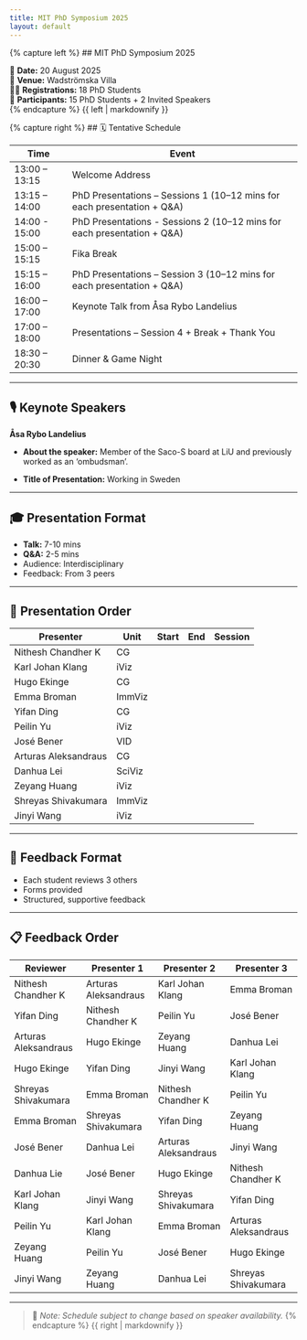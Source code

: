 ```yaml
---
title: MIT PhD Symposium 2025
layout: default
---
```


<link rel="stylesheet" href="assets/css/style.css">

<div class="two-column">
  <div class="left-column">
{% capture left %}
## MIT PhD Symposium 2025

📅 **Date:** 20 August 2025  
📍 **Venue:** Wadströmska Villa  
🧑‍🎓 **Registrations:** 18 PhD Students  
👥 **Participants:** 15 PhD Students + 2 Invited Speakers  
{% endcapture %}
{{ left | markdownify }}
  </div>

  <div class="right-column">
{% capture right %}
## 🗓 Tentative Schedule

| Time          | Event                                                              |
|---------------|--------------------------------------------------------------------|
| 13:00 – 13:15 | Welcome Address                                                    |
| 13:15 – 14:00 | PhD Presentations – Sessions 1 (10–12 mins for each presentation + Q&A)|
| 14:00 - 15:00 | PhD Presentations - Sessions 2 (10–12 mins for each presentation + Q&A)|
| 15:00 – 15:15 | Fika Break                                                         |
| 15:15 – 16:00 | PhD Presentations – Session 3 (10–12 mins for each presentation + Q&A)|
| 16:00 – 17:00 | Keynote Talk from Åsa Rybo Landelius                               |
| 17:00 – 18:00 | Presentations – Session 4 + Break + Thank You                      |
| 18:30 – 20:30 | Dinner & Game Night                                                |

---

## 🎙 Keynote Speakers

**Åsa Rybo Landelius**

- **About the speaker:** Member of the Saco-S board at LiU and previously worked as an ‘ombudsman’. 

- **Title of Presentation:** Working in Sweden 

---

## 🎓 Presentation Format

- **Talk:** 7-10 mins  
- **Q&A:** 2-5 mins  
- Audience: Interdisciplinary  
- Feedback: From 3 peers

---

## 📅 Presentation Order

| Presenter                | Unit       | Start     | End       | Session       |
|--------------------------|------------|-----------|-----------|---------------|
| Nithesh Chandher K       | CG         |           |           |               |           
| Karl Johan Klang         | iViz       |           |           |               |
| Hugo Ekinge              | CG         |           |           |               |
| Emma Broman              | ImmViz     |           |           |               |
| Yifan Ding               | CG         |           |           |               |
| Peilin Yu                | iViz       |           |           |               |
| José Bener               | VID        |           |           |               |   
| Arturas Aleksandraus     | CG         |           |           |               |
| Danhua Lei               | SciViz     |           |           |               |   
| Zeyang Huang             | iViz       |           |           |               |
| Shreyas Shivakumara      | ImmViz     |           |           |               |
| Jinyi Wang               | iViz       |           |           |               |

---
## 📝 Feedback Format

- Each student reviews 3 others  
- Forms provided  
- Structured, supportive feedback

---

## 📋 Feedback Order

| Reviewer            | Presenter 1          | Presenter 2          | Presenter 3          |            
|---------------------|----------------------|----------------------|----------------------|
| Nithesh Chandher K  | Arturas Aleksandraus | Karl Johan Klang     | Emma Broman          | 
| Yifan Ding          | Nithesh Chandher  K  | Peilin Yu            | José Bener           |
| Arturas Aleksandraus| Hugo Ekinge          | Zeyang Huang         | Danhua Lei           |
| Hugo Ekinge         | Yifan Ding           | Jinyi Wang           | Karl Johan Klang     |
| Shreyas Shivakumara | Emma Broman          | Nithesh Chandher K   | Peilin Yu            |
| Emma Broman         | Shreyas Shivakumara  | Yifan Ding           | Zeyang Huang         |
| José Bener          | Danhua Lei           | Arturas Aleksandraus | Jinyi Wang           | 
| Danhua Lie          | José Bener           | Hugo Ekinge          | Nithesh Chandher K   |
| Karl Johan Klang    | Jinyi Wang           | Shreyas Shivakumara  | Yifan Ding           |
| Peilin Yu           | Karl Johan Klang     | Emma Broman          | Arturas Aleksandraus |
| Zeyang Huang        | Peilin Yu            | José Bener           | Hugo Ekinge          |      
| Jinyi Wang          | Zeyang Huang         | Danhua Lei           | Shreyas Shivakumara  |

---

> 📌 *Note: Schedule subject to change based on speaker availability.*
{% endcapture %}
{{ right | markdownify }}
  </div>
</div>
